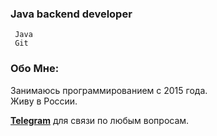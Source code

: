 ### Java backend developer 
` Java` \
` Git`

### Обо Мне:
Занимаюсь программированием с 2015 года.\
Живу в России.

**[Telegram](https://t.me/Djirro)** для связи по любым вопросам.



